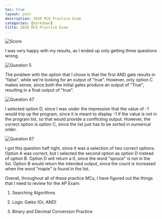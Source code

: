 ```yaml
---
toc: true
layout: post
description: 2020 MCQ Practice Exam
categories: [markdown]
title: 2020 MCQ Practice Exam 
---
```


![]({{site.baseurl}}/images/2020.png "Score")

I was very happy with my results, as I ended up only getting three questions wrong. 


![]({{site.baseurl}}/images/Q5.png "Question 5")

The problem with the option that I chose is that the first AND gate results in "false", while we're looking for an output of "true". However, only option C makes sense, since both the initial gates produce an output of "True", resulting in a final output of "true". 



![]({{site.baseurl}}/images/Q47.png "Question 47")

I selected option D, since I was under the impression that the value of -1 would trip up the program, since it is meant to display -1 if the value is not in the program list, so that would provide a conflicting output. However, the correct option is option C, since the list just has to be sorted in numerical order. 



![]({{site.baseurl}}/images/Q67.png "Question 67")

I got this question half right, since it was a selection of two correct options. Option A was correct, but I selected the second option as option D instead of option B. Option D will return a 0, since the word "spruce" is not in the list. Option B would return the intended output, since the count is increased when the word "maple" is found in the list.



Overall, throughout all of these practice MCs, I have figured out the things that I need to review for the AP Exam:

1. Searching Algorithms

2. Logic Gates (Or, AND)

3. Binary and Decimal Conversion Practice